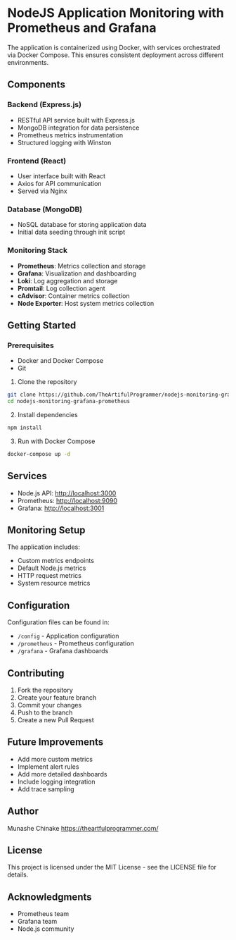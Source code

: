 # NodeJS Application Monitoring with Prometheus and Grafana

The application is containerized using Docker, with services orchestrated via Docker Compose. This ensures consistent deployment across different environments.

## Components

### Backend (Express.js)

- RESTful API service built with Express.js
- MongoDB integration for data persistence
- Prometheus metrics instrumentation
- Structured logging with Winston

### Frontend (React)

- User interface built with React
- Axios for API communication
- Served via Nginx

### Database (MongoDB)

- NoSQL database for storing application data
- Initial data seeding through init script

### Monitoring Stack

- **Prometheus**: Metrics collection and storage
- **Grafana**: Visualization and dashboarding
- **Loki**: Log aggregation and storage
- **Promtail**: Log collection agent
- **cAdvisor**: Container metrics collection
- **Node Exporter**: Host system metrics collection

## Getting Started

### Prerequisites

- Docker and Docker Compose
- Git

1. Clone the repository

```bash
git clone https://github.com/TheArtifulProgrammer/nodejs-monitoring-grafana-prometheus
cd nodejs-monitoring-grafana-prometheus
```

2. Install dependencies

```bash
npm install
```

3. Run with Docker Compose

```bash
docker-compose up -d
```

## Services

- Node.js API: <http://localhost:3000>
- Prometheus: <http://localhost:9090>
- Grafana: <http://localhost:3001>

## Monitoring Setup

The application includes:

- Custom metrics endpoints
- Default Node.js metrics
- HTTP request metrics
- System resource metrics

## Configuration

Configuration files can be found in:

- `/config` - Application configuration
- `/prometheus` - Prometheus configuration
- `/grafana` - Grafana dashboards

## Contributing

1. Fork the repository
2. Create your feature branch
3. Commit your changes
4. Push to the branch
5. Create a new Pull Request

## Future Improvements

- Add more custom metrics
- Implement alert rules
- Add more detailed dashboards
- Include logging integration
- Add trace sampling

## Author

Munashe Chinake
<https://theartfulprogrammer.com/>

## License

This project is licensed under the MIT License - see the LICENSE file for details.

## Acknowledgments

- Prometheus team
- Grafana team
- Node.js community
